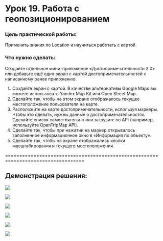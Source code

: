 # Урок 19. Работа с геопозиционированием

### Цель практической работы:
Применить знания по Location и научиться работать с картой.

### Что нужно сделать:

Создайте отдельное мини-приложение «Достопримечательности 2.0» или добавьте ещё один экран с картой 
достопримечательностей к написанному ранее приложению.

1. Создайте экран с картой. В качестве альтернативы Google Maps вы можете использовать 
   Yandex Map Kit или Open Street Map.
2. Сделайте так, чтобы на этом экране отображалось текущее местоположение пользователя на карте.
3. Расположите на карте достопримечательности, используя маркеры. Чтобы это сделать, нужны данные 
   о достопримечательностях. Сделайте список самостоятельно или загрузите по API 
   (например, используйте OpenTripMap API).
4. Сделайте так, чтобы при нажатии на маркер открывалось заполненное информационное окно в «Информация по объекту».
5. Сделайте так, чтобы на экране отображались кнопки масштабирования и текущего местоположения.

==================================================================================

## Демонстрация решения:

![](image/permission.jpg)

![](image/user_location.jpg)

![](image/markers.jpg)

![](image/description_1.jpg)

![](image/description_2.jpg)

![](image/description_3.jpg)


